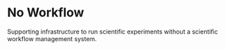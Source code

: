 No Workflow
==========

Supporting infrastructure to run scientific experiments without a scientific workflow management system.

